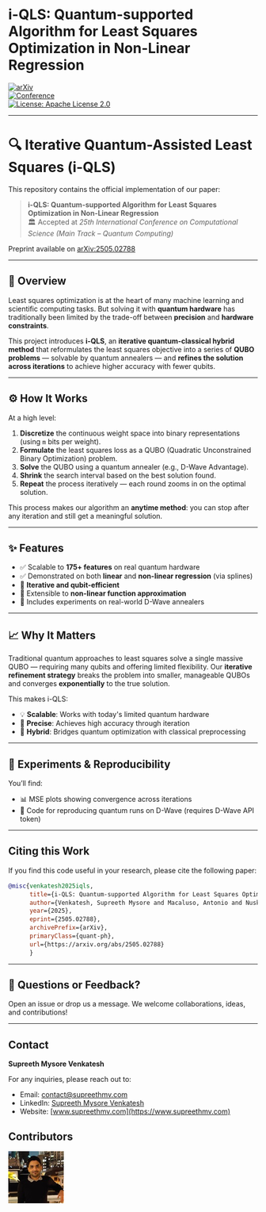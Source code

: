 # i-QLS: Quantum-supported Algorithm for Least Squares Optimization in Non-Linear Regression

<!-- [![Paper DOI](https://img.shields.io/badge/DOI-10.1109/QCE60285.2024.00059-orange)](https://doi.org/10.1109/QCE60285.2024.00059)   -->
[![arXiv](https://img.shields.io/badge/arXiv-2505.02788-green)](https://doi.org/10.48550/arXiv.2505.02788)  
[![Conference](https://img.shields.io/badge/Conference-ICCS'25-blue)](https://www.iccs-meeting.org/iccs2025/)  
[![License: Apache License 2.0](https://img.shields.io/badge/License-Apache%20License%20v2.0-blue.svg)](https://www.apache.org/licenses/LICENSE-2.0)  
<!-- [![LinkedIn: SupreethMV](https://img.shields.io/badge/LinkedIn-Supreeth%20Mysore%20Venkatesh-blue)](https://www.linkedin.com/in/supreethmv/)   -->
<!-- [![Website: SupreethMV](https://img.shields.io/badge/Website-www.supreethmv.com-brightgreen)](https://www.supreethmv.com) -->

---

# 🔍 Iterative Quantum-Assisted Least Squares (i-QLS)

This repository contains the official implementation of our paper:

> **i-QLS: Quantum-supported Algorithm for Least Squares Optimization in Non-Linear Regression**  
> 🏛️ Accepted at *25th International Conference on Computational Science (Main Track – Quantum Computing)*

Preprint available on [arXiv:2505.02788](https://doi.org/10.48550/arXiv.2505.02788)

---

## 🌟 Overview

Least squares optimization is at the heart of many machine learning and scientific computing tasks. But solving it with **quantum hardware** has traditionally been limited by the trade-off between **precision** and **hardware constraints**.

This project introduces **i-QLS**, an **iterative quantum-classical hybrid method** that reformulates the least squares objective into a series of **QUBO problems** — solvable by quantum annealers — and **refines the solution across iterations** to achieve higher accuracy with fewer qubits.

---

## ⚙️ How It Works

At a high level:

1. **Discretize** the continuous weight space into binary representations (using `m` bits per weight).
2. **Formulate** the least squares loss as a QUBO (Quadratic Unconstrained Binary Optimization) problem.
3. **Solve** the QUBO using a quantum annealer (e.g., D-Wave Advantage).
4. **Shrink** the search interval based on the best solution found.
5. **Repeat** the process iteratively — each round zooms in on the optimal solution.

This process makes our algorithm an **anytime method**: you can stop after any iteration and still get a meaningful solution.

---

## ✨ Features

- ✅ Scalable to **175+ features** on real quantum hardware  
- ✅ Demonstrated on both **linear** and **non-linear regression** (via splines)  
- 🔁 **Iterative and qubit-efficient**  
- 🧠 Extensible to **non-linear function approximation**  
- 🧪 Includes experiments on real-world D-Wave annealers

---

## 📈 Why It Matters

Traditional quantum approaches to least squares solve a single massive QUBO — requiring many qubits and offering limited flexibility. Our **iterative refinement strategy** breaks the problem into smaller, manageable QUBOs and converges **exponentially** to the true solution.

This makes i-QLS:
- 💡 **Scalable**: Works with today's limited quantum hardware  
- 🔬 **Precise**: Achieves high accuracy through iteration  
- 🔗 **Hybrid**: Bridges quantum optimization with classical preprocessing

---

## 🧪 Experiments & Reproducibility

You’ll find:
- 📊 MSE plots showing convergence across iterations  
- 🧬 Code for reproducing quantum runs on D-Wave (requires D-Wave API token)

---

## **Citing this Work**

If you find this code useful in your research, please cite the following paper:

```bibtex
@misc{venkatesh2025iqls,
      title={i-QLS: Quantum-supported Algorithm for Least Squares Optimization in Non-Linear Regression}, 
      author={Venkatesh, Supreeth Mysore and Macaluso, Antonio and Nuske, Marlon and Klusch, Matthias and Dengel, Andreas},
      year={2025},
      eprint={2505.02788},
      archivePrefix={arXiv},
      primaryClass={quant-ph},
      url={https://arxiv.org/abs/2505.02788}
      }
```

---

## 💬 Questions or Feedback?

Open an issue or drop us a message. We welcome collaborations, ideas, and contributions!

---

## **Contact**

**Supreeth Mysore Venkatesh**  

For any inquiries, please reach out to:

- Email: contact@supreethmv.com  
- LinkedIn: [Supreeth Mysore Venkatesh](https://www.linkedin.com/in/supreethmv/)  
- Website: [www.supreethmv.com](https://www.supreethmv.com)


## Contributors

[![Supreeth Mysore Venkatesh](_repo_data/supreethmv.jpg)](https://www.supreethmv.com)